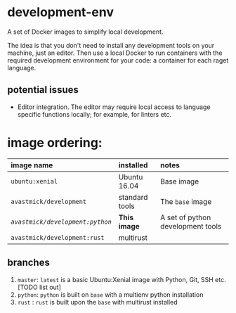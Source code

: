# development-env

A set of Docker images to simplify local development.

The idea is that you don't need to install any development tools on your machine, just an editor. Then use a local Docker to run containers with the required development environment for your code: a container for each raget language.

## potential issues

- Editor integration. The editor may require local access to language specific functions locally; for example, for linters etc.


# image ordering:


|image name |installed|notes|
|:---|:---|:---|
|``ubuntu:xenial``|Ubuntu 16.04|Base image
|``avastmick/development``|standard tools|The ``base`` image|
|_``avastmick/development:python``_|**This image**|A set of python development tools|
|``avastmick/development:rust``|multirust||


## branches

1. ``master``: ``latest`` is a basic Ubuntu:Xenial image with Python, Git, SSH etc. [TODO list out]
2. ``python``: ``python`` is built on ``base`` with a multienv python installation
2. ``rust`` : ``rust`` is built upon the ``base`` with multirust installed
